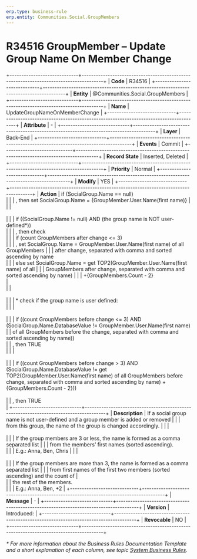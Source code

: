 ```yaml
---
erp.type: business-rule
erp.entity: Communities.Social.GroupMembers
---
```


# R34516 GroupMember – Update Group Name On Member Change
+-----------------------------+---------------------------------------------------------------------------------------+
| **Code**                    | R34516                                                                                |
+-----------------------------+---------------------------------------------------------------------------------------+
| **Entity**                  | @Communities.Social.GroupMembers                                                      |
+-----------------------------+---------------------------------------------------------------------------------------+
| **Name**                    | UpdateGroupNameOnMemberChange                                                         |
+-----------------------------+---------------------------------------------------------------------------------------+
| **Attribute**               | \-                                                                                    |
+-----------------------------+---------------------------------------------------------------------------------------+
| **Layer**                   | Back-End                                                                              |
+-----------------------------+---------------------------------------------------------------------------------------+
| **Events**                  | Commit                                                                                |
+-----------------------------+---------------------------------------------------------------------------------------+
| **Record State**            | Inserted, Deleted                                                                     |
+-----------------------------+---------------------------------------------------------------------------------------+
| **Priority**                | Normal                                                                                |
+-----------------------------+---------------------------------------------------------------------------------------+
| **Modify**                  | YES                                                                                   |
+-----------------------------+---------------------------------------------------------------------------------------+
| **Action**                  | if (SocialGroup.Name == null) <br/>                                                   |
|                             | , then set SocialGroup.Name = {GroupMember.User.Name(first name)}                     | 
|                             | <br><br>                                                                              | 
|                             | if ((SocialGroup.Name != null) AND (the group name is NOT user-defined*)) <br/>       | 
|                             | , then check <br/>                                                                    | 
|                             | if (count GroupMembers after change <= 3) <br/>                                       |
|                             | , set SocialGroup.Name = GroupMember.User.Name(first name) of all GroupMembers        | 
|                             | after change, separated with comma and sorted ascending by name <br/>                 |
|                             | else set SocialGroup.Name = get TOP2(GroupMember.User.Name(first name) of all         |
|                             | GroupMembers after change, separated with comma and sorted ascending by name)         | 
|                             | +{GroupMembers.Count - 2}<br/>                                                        |  
|                             | <br><br>                                                                              | 
|                             | \* check if the group name is user defined: <br/>                                     | 
|                             | <br><br>                                                                              | 
|                             | if ((count GroupMembers before change <= 3) AND (SocialGroup.Name.DatabaseValue != GroupMember.User.Name(first name)
|                             | of all GroupMembers before the change, separated with comma and sorted ascending by name))<br/> 
|                             | , then TRUE <br/>                                                                     | 
|                             | <br><br>                                                                              | 
|                             | if ((count GroupMembers before change > 3) AND (SocialGroup.Name.DatabaseValue != get TOP2(GroupMember.User.Name(first name) of all GroupMembers before change, separated with comma and sorted ascending by name) + {GroupMembers.Count - 2}))<br/>  
|                             | , then TRUE <br/>                                                                     | 
+-----------------------------+---------------------------------------------------------------------------------------+
| **Description**             | If a social group name is not user-defined and a group member is added or removed     | 
|                             | from this group, the name of the group is changed accordingly.                        | 
|                             | <br><br>                                                                              | 
|                             | If the group members are 3 or less, the name is formed as a comma separated list      | 
|                             | from the members’ first names (sorted ascending).<br/>                                | 
|                             | E.g.: Anna, Ben, Chris                                                                | 
|                             | <br><br>                                                                              | 
|                             | If the group members are more than 3, the name is formed as a comma separated list    | 
|                             | from first names of the first two members (sorted ascending) and the count of         |     
|                             | the rest of the members.<br/>                                                         | 
|                             | E.g.: Anna, Ben, +2                                                                   | 
+-----------------------------+---------------------------------------------------------------------------------------+
| **Message**                 |  \-                                                                                   | 
+-----------------------------+---------------------------------------------------------------------------------------+
| **Version**                 | Introduced:                                                                           |
+-----------------------------+---------------------------------------------------------------------------------------+
| **Revocable**               | NO                                                                                    |
+-----------------------------+---------------------------------------------------------------------------------------+

*\* For more information about the Business Rules Documentation Template and a short explanation of each column, see
topic [System Business Rules](../templates/template-description-system-business-rules.md).*
